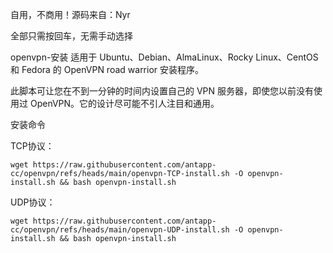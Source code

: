 自用，不商用！源码来自：Nyr

全部只需按回车，无需手动选择

openvpn-安装
适用于 Ubuntu、Debian、AlmaLinux、Rocky Linux、CentOS 和 Fedora 的 OpenVPN road warrior 安装程序。

此脚本可让您在不到一分钟的时间内设置自己的 VPN 服务器，即使您以前没有使用过 OpenVPN。它的设计尽可能不引人注目和通用。


安装命令

TCP协议：
```plain text
wget https://raw.githubusercontent.com/antapp-cc/openvpn/refs/heads/main/openvpn-TCP-install.sh -O openvpn-install.sh && bash openvpn-install.sh
```
UDP协议：
```plain text
wget https://raw.githubusercontent.com/antapp-cc/openvpn/refs/heads/main/openvpn-UDP-install.sh -O openvpn-install.sh && bash openvpn-install.sh
```
